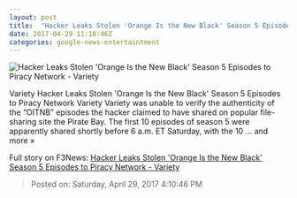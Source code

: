 ```yaml
---
layout: post
title:  "Hacker Leaks Stolen 'Orange Is the New Black' Season 5 Episodes to Piracy Network - Variety"
date: 2017-04-29 11:10:46Z
categories: google-news-entertaintment
---
```


![Hacker Leaks Stolen 'Orange Is the New Black' Season 5 Episodes to Piracy Network - Variety](https://pmcvariety.files.wordpress.com/2017/04/netflix-oitnb-season-5.jpg?w=1000&h=750&crop=1)

Variety Hacker Leaks Stolen 'Orange Is the New Black' Season 5 Episodes to Piracy Network Variety Variety was unable to verify the authenticity of the “OITNB” episodes the hacker claimed to have shared on popular file-sharing site the Pirate Bay. The first 10 episodes of season 5 were apparently shared shortly before 6 a.m. ET Saturday, with the 10 ... and more »


Full story on F3News: [Hacker Leaks Stolen 'Orange Is the New Black' Season 5 Episodes to Piracy Network - Variety](http://www.f3nws.com/n/nsGUTE)

> Posted on: Saturday, April 29, 2017 4:10:46 PM
